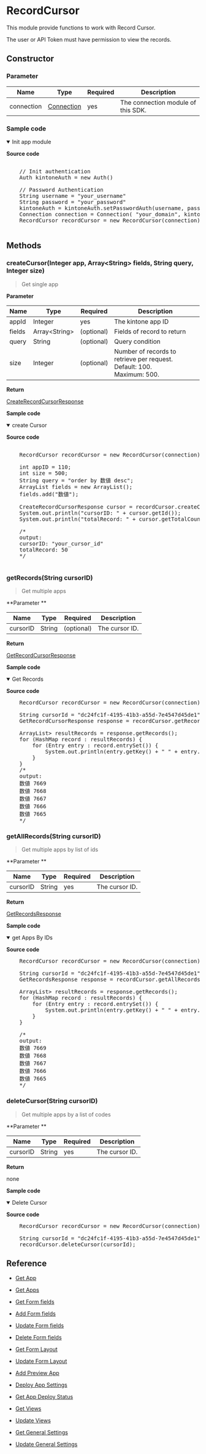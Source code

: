 # RecordCursor

This module provide functions to work with Record Cursor.

>
The user or API Token must have permission to view the records.

## Constructor

### **Parameter**

| Name| Type| Required| Description |
| --- | --- | --- | --- |
| connection | [Connection](../connection) | yes | The connection module of this SDK.

### **Sample code**

<details class="tab-container" open>
<Summary>Init app module</Summary>

<strong class="tab-name">Source code</strong>

<pre class="inline-code">

    // Init authentication
    Auth kintoneAuth = new Auth()
    
    // Password Authentication
    String username = "your_username"
    String password = "your_password"
    kintoneAuth = kintoneAuth.setPasswordAuth(username, password)
    Connection connection = Connection( "your_domain", kintoneAuth )
    RecordCursor recordCursor = new RecordCursor(connection);

</pre>

</details>

## Methods

### createCursor(Integer app, Array<String\> fields, String query, Integer size)

> Get single app

**Parameter**

| Name| Type| Required| Description |
| --- | --- | --- | --- |
| appId | Integer | yes | The kintone app ID
| fields | Array<String\> | (optional) | Fields of record to return
| query | String | (optional) | Query condition
| size | Integer | (optional) | Number of records to retrieve per request. <br> Default: 100. <br>Maximum: 500.

**Return**

[CreateRecordCursorResponse](../model/cursor/record-cursor#CreateRecordCursorResponse)

**Sample code**

<details class="tab-container" open>
<Summary>create Cursor</Summary>

<strong class="tab-name">Source code</strong>
<pre class="inline-code">

    RecordCursor recordCursor = new RecordCursor(connection);
 
    int appID = 110;
    int size = 500;
    String query = "order by 数値 desc";
    ArrayList<String> fields = new ArrayList<String>();
    fields.add("数値");
        
    CreateRecordCursorResponse cursor = recordCursor.createCursor(appID, fields, query, size);
    System.out.println("cursorID: " + cursor.getId());
    System.out.println("totalRecord: " + cursor.getTotalCount());
    
    /*
    output:
    cursorID: "your_cursor_id"
    totalRecord: 50
    */

</pre>

</details>

### getRecords(String cursorID)

> Get multiple apps

**Parameter **

| Name| Type| Required| Description |
| --- | --- | --- | --- |
| cursorID | String | (optional) | The cursor ID.

**Return**

[GetRecordCursorResponse](../model/cursor/record-cursor#GetRecordCursorResponse)

**Sample code**

<details class="tab-container" open>
<Summary>Get Records</Summary>

<strong class="tab-name">Source code</strong>

<pre class="inline-code">
    RecordCursor recordCursor = new RecordCursor(connection);
    
    String cursorId = "dc24fc1f-4195-41b3-a55d-7e4547d45de1";
    GetRecordCursorResponse response = recordCursor.getRecords(cursorId);
    
    ArrayList<HashMap<String, FieldValue>> resultRecords = response.getRecords();
    for (HashMap<String, FieldValue> record : resultRecords) {
        for (Entry<String, FieldValue> entry : record.entrySet()) {
            System.out.println(entry.getKey() + " " + entry.getValue().getValue());
        }
    }
    /*
    output:
    数値 7669
    数値 7668
    数値 7667
    数値 7666
    数値 7665
    */
</pre>

</details>

### getAllRecords(String cursorID)

> Get multiple apps by list of ids

**Parameter **

| Name| Type| Required| Description |
| --- | --- | --- | --- |
| cursorID | String | yes | The cursor ID.

**Return**

[GetRecordsResponse](../model/record/record-model#GetRecordsResponse)

**Sample code**

<details class="tab-container" open>
<Summary>get Apps By IDs</Summary>

<strong class="tab-name">Source code</strong>

<pre class="inline-code">
    RecordCursor recordCursor = new RecordCursor(connection);
    
    String cursorId = "dc24fc1f-4195-41b3-a55d-7e4547d45de1";
    GetRecordsResponse response = recordCursor.getAllRecords(cursorId);
    
    ArrayList<HashMap<String, FieldValue>> resultRecords = response.getRecords();
    for (HashMap<String, FieldValue> record : resultRecords) {
        for (Entry<String, FieldValue> entry : record.entrySet()) {
            System.out.println(entry.getKey() + " " + entry.getValue().getValue());
        }
    }
    
    /*
    output:
    数値 7669
    数値 7668
    数値 7667
    数値 7666
    数値 7665
    */
</pre>

</details>

### deleteCursor(String cursorID)

> Get multiple apps by a list of codes

**Parameter **

| Name| Type| Required| Description |
| --- | --- | --- | --- |
| cursorID | String | yes | The cursor ID.

**Return**

none

**Sample code**

<details class="tab-container" open>
<Summary>Delete Cursor</Summary>

<strong class="tab-name">Source code</strong>

<pre class="inline-code">
    RecordCursor recordCursor = new RecordCursor(connection);
    
    String cursorId = "dc24fc1f-4195-41b3-a55d-7e4547d45de1";
    recordCursor.deleteCursor(cursorId);
</pre>

</details>

## Reference

- [Get App](https://developer.kintone.io/hc/en-us/articles/212494888)
- [Get Apps](https://developer.kintone.io/hc/en-us/articles/115005336727)
- [Get Form fields](https://developer.kintone.io/hc/en-us/articles/115005509288)
- [Add Form fields](https://developer.kintone.io/hc/en-us/articles/115005506868)
- [Update Form fields](https://developer.kintone.io/hc/en-us/articles/115005507788)
- [Delete Form fields](https://developer.kintone.io/hc/en-us/articles/115005341187)

- [Get Form Layout](https://developer.kintone.io/hc/en-us/articles/115005509068)
- [Update Form Layout](https://developer.kintone.io/hc/en-us/articles/115005341427)

- [Add Preview App](https://developer.kintone.io/hc/en-us/articles/115004712547)
- [Deploy App Settings](https://developer.kintone.io/hc/en-us/articles/115004881348)
- [Get App Deploy Status](https://developer.kintone.io/hc/en-us/articles/115004890947)
- [Get Views](https://developer.kintone.io/hc/en-us/articles/115004401787)

- [Update Views](https://developer.kintone.io/hc/en-us/articles/115004880588)

- [Get General Settings](https://developer.kintone.io/hc/en-us/articles/115004811668)
- [Update General Settings](https://developer.kintone.io/hc/en-us/articles/115004868628)